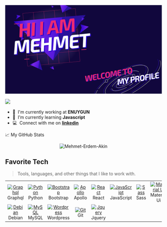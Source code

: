 
<img src="https://github.com/Mehmet-Erdem-Akin/Mehmet-Erdem-Akin/blob/main/H%C4%B1%20%C4%B1'am%20mehmet.png?raw=true" width="auto" height="auto" alt="banner" />
<br>

![](https://visitor-badge.laobi.icu/badge?page_id=Mehmet-Erdem-Akin.Mehmet-Erdem-Akin)
<br>

- :office: &nbsp;I'm currently working at **ENUYGUN**
- :seedling: &nbsp;I’m currently learning **Javascript**
- :computer: &nbsp;Connect with me on **[linkedin]**

[Univerlist]: https://github.com/univerlistapp "Univerlist Github Home"
[linkedin]: https://www.linkedin.com/in/mehmet-erdem-akin-77453b1a0 "Mehmet Erdem LinkedIn"


📈 My GitHub Stats

<p align="center"> <img width="auto" src="https://github-readme-stats.vercel.app/api?username=Mehmet-Erdem-Akin&count_private=true&include_all_commits=true&show_icons=true&theme=gotham" alt="Mehmet-Erdem-Akin" />
<br>

<h2 align="left" id="Mehmet-Erdem-Akin-tech">Favorite Tech</h2>

> Tools, languages, and other things that I like to work with.

<table>
  <tr>
    <td align="center" width="96">
      <a href="#Mehmet-Erdem-Akin-tech">
        <img src="https://upload.wikimedia.org/wikipedia/commons/thumb/1/17/GraphQL_Logo.svg/512px-GraphQL_Logo.svg.png" width="48" height="48" alt="Graphql" />
      </a>
      <br>Graphql
    </td>
    <td align="center" width="96">
      <a href="#Mehmet-Erdem-Akin-tech">
        <img src="https://i.pinimg.com/564x/8f/ad/12/8fad125b8f6082bdb7deb0aa593dfb49.jpg" width="48" height="48" alt="Python" />
      </a>
      <br>Python
    </td>
    <td align="center" width="96">
      <a href="#Mehmet-Erdem-Akin-tech">
        <img src="https://avatars.githubusercontent.com/u/2918581?s=200&v=4" width="48" height="48" alt="Bootstrap" />
      </a>
      <br>Bootstrap
    </td>
    <td align="center" width="96">
      <a href="#Mehmet-Erdem-Akin-tech">
        <img src="https://seeklogo.com/images/A/apollo-logo-DC7DD3C444-seeklogo.com.png" width="48" height="48" alt="Apollo" />
      </a>
      <br>Apollo
    </td>
    <td align="center" width="96">
      <a href="#Mehmet-Erdem-Akin-tech">
        <img src="https://upload.wikimedia.org/wikipedia/commons/thumb/4/47/React.svg/1200px-React.svg.png" width="48" height="48" alt="React" />
      </a>
      <br>React
    </td>
    <td align="center" width="96">
      <a href="#Mehmet-Erdem-Akin-tech">
        <img src="https://upload.wikimedia.org/wikipedia/commons/thumb/9/99/Unofficial_JavaScript_logo_2.svg/480px-Unofficial_JavaScript_logo_2.svg.png" width="48" height="48" alt="JavaScript" />
      </a>
      <br>JavaScript
    </td>
    <td align="center" width="96">
      <a href="#Mehmet-Erdem-Akin-tech">
        <img src="https://miro.medium.com/max/512/1*9U1toerFxB8aiFRreLxEUQ.png" width="48" height="48" alt="Sass" />
      </a>
      <br>Sass
    </td>
    <td align="center" width="96">
      <a href="#Mehmet-Erdem-Akin-tech">
        <img src="https://seeklogo.com/images/M/material-design-logo-8BAFEFE50B-seeklogo.com.png" width="48" height="48" alt="Material Ui" />
      </a>
      <br>Material Ui
    </td>
    <td align="center" width="96">
      <a href="#Mehmet-Erdem-Akin-tech">
        <img src="https://encrypted-tbn0.gstatic.com/images?q=tbn:ANd9GcTesEZWmik3v7rTN3NiWAjySQJO8IQ7ui9mKZbwRtX7Zz81pgpJ2VRCLUV2CIyZOK0cyFM&usqp=CAU" width="48" height="48" alt="Php" />
      </a>
      <br>Php
    </td>
    <td align="center" width="96">
      <a href="#Mehmet-Erdem-Akin-tech">
        <img src="https://miro.medium.com/max/512/1*9U1toerFxB8aiFRreLxEUQ.png" width="48" height="48" alt="Sass" />
      </a>
      <br>Sass
    </td>
  </tr>
  <tr>
    <td align="center"  width="96">
      <a href="#Mehmet-Erdem-Akin-tech">
        <img src="https://w7.pngwing.com/pngs/951/800/png-transparent-debian-linux-installation-fedora-operating-systems-online.png" width="48" height="48" alt="Debian" />
      </a>
      <br>Debian
    </td>
    <td align="center"  width="96">
      <a href="#Mehmet-Erdem-Akin-tech">
        <img src="https://pbs.twimg.com/profile_images/1255113654049128448/J5Yt92WW_400x400.png" width="48" height="48" alt="MySQL" />
      </a>
      <br>MySQL
    </td>
     <td align="center"  width="96">
      <a href="#Mehmet-Erdem-Akin-tech">
        <img src="https://upload.wikimedia.org/wikipedia/commons/thumb/9/93/Wordpress_Blue_logo.png/600px-Wordpress_Blue_logo.png" width="48" height="48" alt="Wordpress" />
      </a>
      <br>Wordpress
    </td>
     <td align="center"  width="96">
      <a href="#Mehmet-Erdem-Akin-tech">
        <img src="http://git-scm.com/images/logos/downloads/Git-Icon-1788C.png" width="48" height="48" alt="Git" />
      </a>
      <br>Git
    </td>
     <td align="center"  width="96">
      <a href="#Mehmet-Erdem-Akin-tech">
        <img src="http://lz3g.com/wp-content/uploads/687474703a2f2f707265636973696f6e2d736f6674776172652e636f6d2f77702d636f6e74656e742f75706c6f6164732f323031342f30342f6a5175726572792e676966.gif" width="48" height="48" alt="Jquery" />
      </a>
      <br>Jquery
    </td>
  </tr>
 </table>
